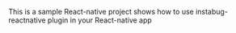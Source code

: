 This is a sample React-native project shows how to use instabug-reactnative plugin in your React-native app
